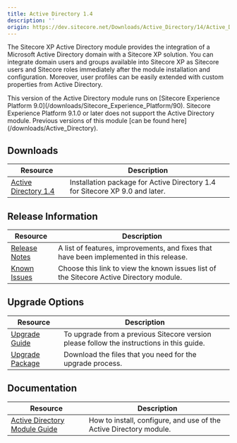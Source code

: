 ```yaml
---
title: Active Directory 1.4
description: ''
origin: https://dev.sitecore.net/Downloads/Active_Directory/14/Active_Directory_14.aspx
---
```


The Sitecore XP Active Directory module provides the integration of a Microsoft Active Directory domain with a Sitecore XP solution. You can integrate domain users and groups available into Sitecore XP as Sitecore users and Sitecore roles immediately after the module installation and configuration. Moreover, user profiles can be easily extended with custom properties from Active Directory.

  <Alert variant='warning' mb={4}>
    <AlertIcon />
    This version of the Active Directory module runs on [Sitecore Experience Platform 9.0](/downloads/Sitecore_Experience_Platform/90).  
Sitecore Experience Platform 9.1.0 or later does not support the Active Directory module.  
Previous versions of this module [can be found here](/downloads/Active_Directory).
  </Alert>
  

## Downloads

 | Resource | Description |
 | --- | --- |
 | [Active Directory 1.4](https://scdp.blob.core.windows.net/downloads/Active%20Directory/14/Active%20Directory%2014/Secure/Sitecore%20Active%20Directory%201.4.0%20rev.%20180313.zip) | Installation package for Active Directory 1.4 for Sitecore XP 9.0 and later. |

## Release Information

 | Resource | Description |
 | --- | --- |
 | [Release Notes](/downloads/Active_Directory/14/Active_Directory_14/Release_Notes) | A list of features, improvements, and fixes that have been implemented in this release. |
 | [Known Issues](https://kb.sitecore.net/articles/083498) | Choose this link to view the known issues list of the Sitecore Active Directory module. |

## Upgrade Options

 | Resource | Description |
 | --- | --- |
 | [Upgrade Guide](/downloads/Active_Directory/14/Active_Directory_14/Upgrade_Guide) | To upgrade from a previous Sitecore version please follow the instructions in this guide. |
 | [Upgrade Package](https://scdp.blob.core.windows.net/downloads/Active%20Directory/14/Active%20Directory%2014/Secure/Sitecore%20Active%20Directory%201.4.0%20rev.%20180313%20(update%20package).zip) | Download the files that you need for the upgrade process. |

## Documentation

 | Resource | Description |
 | --- | --- |
 | [Active Directory Module Guide](https://scdp.blob.core.windows.net/downloads/Active%20Directory/14/Active%20Directory%2014/Secure/Sitecore_Active_Directory_v140_Guide_SC90.pdf) | How to install, configure, and use of the Active Directory module. |